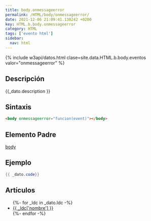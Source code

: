 ```yaml
---
title: body.onmessageerror
permalink: /HTML/body/onmessageerror/
date: 2021-12-06 21:09:41.130242 +0200
key: HTML.b.body.onmessageerror
category: HTML
tags: ['evento html']
sidebar: 
  nav: html
---
```


{% include w3api/datos.html clase=site.data.HTML.b.body.eventos valor="onmessageerror" %}

## Descripción
{{_dato.description }}

## Sintaxis
~~~html
<body onmessageerror="funcion(event)"></body>
~~~

## Elemento Padre
[body](/HTML/body/)

## Ejemplo
~~~java
{{ _dato.code}}
~~~

## Artículos
<ul>
{%- for _ldc in _dato.ldc -%}
   <li>
       <a href="{{_ldc['url'] }}">{{ _ldc['nombre'] }}</a>
   </li>
{%- endfor -%}
</ul>
